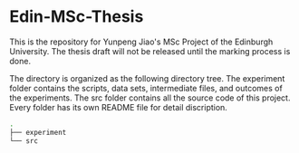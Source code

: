 # Edin-MSc-Thesis

This is the repository for Yunpeng Jiao's MSc Project of the Edinburgh University. The thesis draft will not be released until the marking process is done.

The directory is organized as the following directory tree. The experiment folder contains the scripts, data sets, intermediate files, and outcomes of the experiments. The src folder contains all the source code of this project. Every folder has its own README file for detail discription.

```bash
.
├── experiment
└── src
```